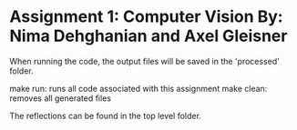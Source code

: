 Assignment 1: Computer Vision
By: Nima Dehghanian and Axel Gleisner
=============================
When running the code, the output files will be saved in the 'processed' folder.

make run: runs all code associated with this assignment
make clean: removes all generated files

The reflections can be found in the top level folder.